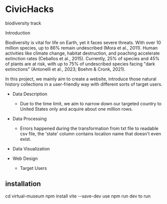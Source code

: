 # CivicHacks
biodiversity track

Introduction

Biodiversity is vital for life on Earth, yet it faces severe threats. With over 10 million species, up to 86% remain undescribed (Mora et al., 2011). Human activities like climate change, habitat destruction, and poaching accelerate extinction rates (Ceballos et al., 2015). Currently, 25% of species and 45% of plants are at risk, with up to 75% of undescribed species facing "dark extinctions" (Antonelli et al., 2023; Boehm & Cronk, 2021).

In this project, we mainly aim to create a website,
introduce those natural history collections in a user-friendly way with different sorts of target users.

- Data Description
  - Due to the time limit, we aim to narrow down our targeted country to United States only and acquire about one million rows.
- Data Processing
  - Errors happened during the transformation from txt file to readable csv file, the 'state' column contains location name that doesn't even exist. 
  
- Data Visualization
- Web Design
  - Target Users


## installation
cd virtual-museum
npm install vite --save-dev
use npm run dev to run

